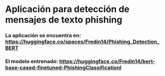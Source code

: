# Aplicación para detección de mensajes de texto phishing

### La aplicación se encuentra en: https://huggingface.co/spaces/Fredin14/Phishing_Detection_BERT

### El modelo entrenado: https://huggingface.co/Fredin14/bert-base-cased-finetuned-PhishingClassificationl
